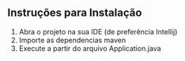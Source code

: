 
## Instruções para Instalação

1. Abra o projeto na sua IDE (de preferência Intellij)
2. Importe as dependencias maven
3. Execute a partir do arquivo Application.java